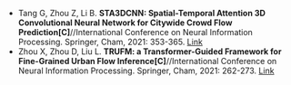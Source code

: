 * Tang G, Zhou Z, Li B. <b>STA3DCNN: Spatial-Temporal Attention 3D Convolutional Neural Network for Citywide Crowd Flow Prediction[C]</b>//International Conference on Neural Information Processing. Springer, Cham, 2021: 353-365. [Link](https://link.springer.com/chapter/10.1007/978-3-030-92273-3_29)
* Zhou X, Zhou D, Liu L. <b>TRUFM: a Transformer-Guided Framework for Fine-Grained Urban Flow Inference[C]</b>//International Conference on Neural Information Processing. Springer, Cham, 2021: 262-273. [Link](https://link.springer.com/chapter/10.1007/978-3-030-92273-3_22)